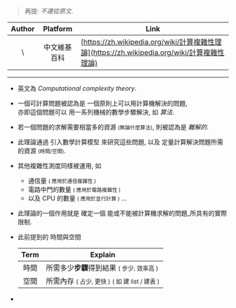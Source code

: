 > 再提: *不遵從原文*.

| Author | Platform | Link | 
| :---: | :---: | --- | 
| \  | 中文維基百科 | [https://zh.wikipedia.org/wiki/計算複雜性理論](https://zh.wikipedia.org/wiki/計算複雜性理論) |

-----------------

- 英文為 *Computational complexity theory*.

- 一個可計算問題被認為是 一個原則上可以用計算機解決的問題,<br>亦即這個問題可以 用一系列機械的數學步驟解決, 如 *算法*.

- 若一個問題的求解需要相當多的資源 <small>(無論什麼算法)</small>, 則被認為是 *難解的*.

- 此理論通過 引入數學計算模型 來研究這些問題, 以及 定量計算解決問題所需的資源 <small>(時間/空間)</small>.

- 其他複雜性測度同樣被運用, 如
    - 通信量 <small>( 應用於通信複雜性 )</small>
    - 電路中門的數量 <small>( 應用於電路複雜性 )</small>
    - 以及 CPU 的數量 <small>( 應用於並行計算 )</small> ...

- 此理論的一個作用就是 確定一個 能或不能被計算機求解的問題_所具有的實際限制.

- 此前提到的 時間與空間
    
    | Term | Explain | 
    | :---: | ---- | 
    | 時間 | 所需多少**步驟**得到結果 <small>( 步少, 效率高 )</small> |
    | 空間 | 所需內存 <small>( 占少, 更快  )</small> <small>( 如 建 list / 建表 )</small> |
    
- 
    
 
